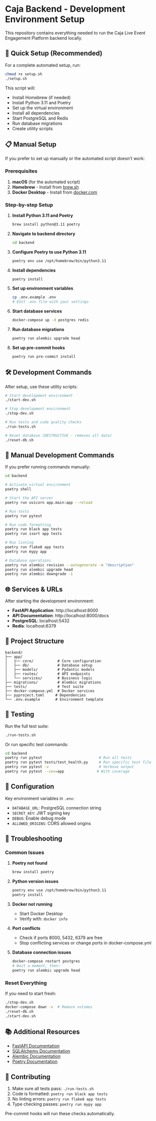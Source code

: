 # Caja Backend - Development Environment Setup

This repository contains everything needed to run the Caja Live Event Engagement Platform backend locally.

## 🚀 Quick Setup (Recommended)

For a complete automated setup, run:

```bash
chmod +x setup.sh
./setup.sh
```

This script will:
- Install Homebrew (if needed)
- Install Python 3.11 and Poetry
- Set up the virtual environment
- Install all dependencies
- Start PostgreSQL and Redis
- Run database migrations
- Create utility scripts

## 📋 Manual Setup

If you prefer to set up manually or the automated script doesn't work:

### Prerequisites

1. **macOS** (for the automated script)
2. **Homebrew** - Install from [brew.sh](https://brew.sh/)
3. **Docker Desktop** - Install from [docker.com](https://www.docker.com/products/docker-desktop/)

### Step-by-step Setup

1. **Install Python 3.11 and Poetry**
   ```bash
   brew install python@3.11 poetry
   ```

2. **Navigate to backend directory**
   ```bash
   cd backend
   ```

3. **Configure Poetry to use Python 3.11**
   ```bash
   poetry env use /opt/homebrew/bin/python3.11
   ```

4. **Install dependencies**
   ```bash
   poetry install
   ```

5. **Set up environment variables**
   ```bash
   cp .env.example .env
   # Edit .env file with your settings
   ```

6. **Start database services**
   ```bash
   docker-compose up -d postgres redis
   ```

7. **Run database migrations**
   ```bash
   poetry run alembic upgrade head
   ```

8. **Set up pre-commit hooks**
   ```bash
   poetry run pre-commit install
   ```

## 🛠️ Development Commands

After setup, use these utility scripts:

```bash
# Start development environment
./start-dev.sh

# Stop development environment  
./stop-dev.sh

# Run tests and code quality checks
./run-tests.sh

# Reset database (DESTRUCTIVE - removes all data)
./reset-db.sh
```

## 📖 Manual Development Commands

If you prefer running commands manually:

```bash
cd backend

# Activate virtual environment
poetry shell

# Start the API server
poetry run uvicorn app.main:app --reload

# Run tests
poetry run pytest

# Run code formatting
poetry run black app tests
poetry run isort app tests

# Run linting
poetry run flake8 app tests
poetry run mypy app

# Database operations
poetry run alembic revision --autogenerate -m "description"
poetry run alembic upgrade head
poetry run alembic downgrade -1
```

## 🌐 Services & URLs

After starting the development environment:

- **FastAPI Application**: http://localhost:8000
- **API Documentation**: http://localhost:8000/docs  
- **PostgreSQL**: localhost:5432
- **Redis**: localhost:6379

## 📁 Project Structure

```
backend/
├── app/
│   ├── core/           # Core configuration
│   ├── db/             # Database setup
│   ├── models/         # Pydantic models
│   ├── routes/         # API endpoints
│   └── services/       # Business logic
├── migrations/         # Alembic migrations
├── tests/              # Test suite
├── docker-compose.yml  # Docker services
├── pyproject.toml     # Dependencies
└── .env.example       # Environment template
```

## 🧪 Testing

Run the full test suite:
```bash
./run-tests.sh
```

Or run specific test commands:
```bash
cd backend
poetry run pytest                          # Run all tests
poetry run pytest tests/test_health.py     # Run specific test file
poetry run pytest -v                       # Verbose output
poetry run pytest --cov=app               # With coverage
```

## 🔧 Configuration

Key environment variables in `.env`:

- `DATABASE_URL`: PostgreSQL connection string
- `SECRET_KEY`: JWT signing key
- `DEBUG`: Enable debug mode
- `ALLOWED_ORIGINS`: CORS allowed origins

## 🚨 Troubleshooting

### Common Issues

1. **Poetry not found**
   ```bash
   brew install poetry
   ```

2. **Python version issues**
   ```bash
   poetry env use /opt/homebrew/bin/python3.11
   poetry install
   ```

3. **Docker not running**
   - Start Docker Desktop
   - Verify with: `docker info`

4. **Port conflicts**
   - Check if ports 8000, 5432, 6379 are free
   - Stop conflicting services or change ports in docker-compose.yml

5. **Database connection issues**
   ```bash
   docker-compose restart postgres
   # Wait a moment, then:
   poetry run alembic upgrade head
   ```

### Reset Everything

If you need to start fresh:
```bash
./stop-dev.sh
docker-compose down -v  # Remove volumes
./reset-db.sh
./start-dev.sh
```

## 📚 Additional Resources

- [FastAPI Documentation](https://fastapi.tiangolo.com/)
- [SQLAlchemy Documentation](https://docs.sqlalchemy.org/)
- [Alembic Documentation](https://alembic.sqlalchemy.org/)
- [Poetry Documentation](https://python-poetry.org/docs/)

## 🤝 Contributing

1. Make sure all tests pass: `./run-tests.sh`
2. Code is formatted: `poetry run black app tests`
3. No linting errors: `poetry run flake8 app tests`
4. Type checking passes: `poetry run mypy app`

Pre-commit hooks will run these checks automatically.
